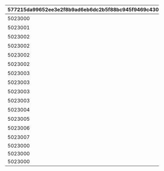 |577215da99652ee3e2f8b9ad6eb6dc2b5f88bc945f9469c430211642087635cf|204d7d8cb1f7232dd6dba95998a815fe5ddc9592163702f19496a6acc024989d|5f378e8b40279bedd4458db0115fa0ff5475c0a7f5d9348f9924cb8f3bc874a0|08571e7e20c2213e34a2abb609ec5903de9fe4abf7f53df991e7d68b1c453bc3|5974d024b6aa666891ee9b8135b41ab74e56421ec4e24c52c5ce2aee12734648|4a313517fe179e399c61c91035e2011d71c32dc7e520f5e71b528374b37f895e|5b149039c290c2f130c0cf9c622917a66eed61fc6c94cd87082fb20a371e747c|667faea8e80829ad39a51209a49b7afa13394fb82f83d0dd28852c764d663189|
| --- | --- | --- | --- | --- | --- | --- | --- |
|5023000|1|2020/08/16 5:00:00|0|どうしてこんな\nことに……？|1|0|2030/01/01 1:00:00|
|5023001|2|2020/08/16 5:00:00|0|ごきげんようが\n言えなくて|2|0|2030/01/01 1:00:00|
|5023002|3|2020/08/16 5:00:00|0|やっちゃった！|3|0|2030/01/01 1:00:00|
|5023002|4|2020/08/17 5:00:00|0|ユニさんは\nこんな人|4|0|2030/01/01 1:00:00|
|5023002|5|2020/08/17 5:00:00|0|クロエさんは\nこんな人|5|0|2030/01/01 1:00:00|
|5023002|6|2020/08/17 5:00:00|0|チエルさんは\nこんな人|6|0|2030/01/01 1:00:00|
|5023003|7|2020/08/18 5:00:00|0|知的な\nユニさん|7|0|2030/01/01 1:00:00|
|5023003|8|2020/08/18 5:00:00|0|優しい\nクロエさん|8|0|2030/01/01 1:00:00|
|5023003|9|2020/08/18 5:00:00|0|憧れの\nチエルさん|9|0|2030/01/01 1:00:00|
|5023003|10|2020/08/19 5:00:00|0|特別講座の\n練習|10|0|2030/01/01 1:00:00|
|5023004|11|2020/08/19 5:00:00|0|いよいよ\n特別講座|11|0|2030/01/01 1:00:00|
|5023005|12|2020/08/19 5:00:00|0|さすがBB団の\n団長さん！|12|0|2030/01/01 1:00:00|
|5023006|13|2020/08/19 5:00:00|0|マンドラゴラで\nパニック|13|0|2030/01/01 1:00:00|
|5023007|14|2020/08/23 5:00:00|0|最終日|14|0|2030/01/01 1:00:00|
|5023000|15|2020/08/23 21:00:00|0||0|1|2030/01/01 1:00:00|
|5023000|16|2020/08/23 21:00:00|0||0|1|2030/01/01 1:00:00|
|5023000|17|2020/08/23 21:00:00|0||0|1|2030/01/01 1:00:00|